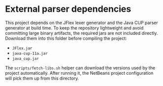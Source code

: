 # External parser dependencies

This project depends on the JFlex lexer generator and the Java CUP parser generator at build time.
To keep the repository lightweight and avoid committing large binary artifacts, the required jars are
not included directly. Download them into this folder before compiling the project:

- `JFlex.jar`
- `java-cup-11a.jar`
- `java_cup.jar`

The `scripts/fetch-libs.sh` helper can download the versions used by the project automatically.
After running it, the NetBeans project configuration will pick them up from this directory.

